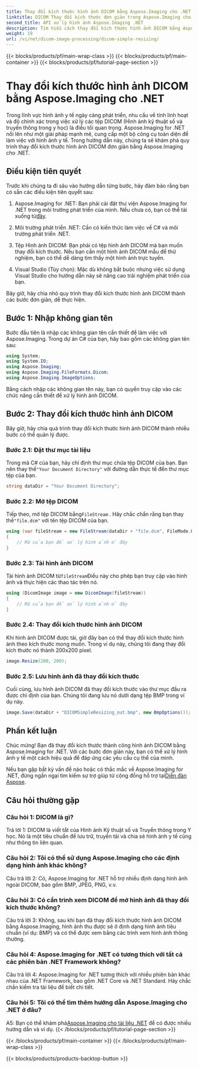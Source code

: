 ```yaml
---
title: Thay đổi kích thước hình ảnh DICOM bằng Aspose.Imaging cho .NET
linktitle: DICOM Thay đổi kích thước đơn giản trong Aspose.Imaging cho .NET
second_title: API xử lý hình ảnh Aspose.Imaging .NET
description: Tìm hiểu cách thay đổi kích thước hình ảnh DICOM bằng Aspose.Imaging for .NET, một công cụ mạnh mẽ để xử lý hình ảnh y tế. Các bước đơn giản cho kết quả chính xác.
weight: 19
url: /vi/net/dicom-image-processing/dicom-simple-resizing/
---
```


{{< blocks/products/pf/main-wrap-class >}}
{{< blocks/products/pf/main-container >}}
{{< blocks/products/pf/tutorial-page-section >}}

# Thay đổi kích thước hình ảnh DICOM bằng Aspose.Imaging cho .NET

Trong lĩnh vực hình ảnh y tế ngày càng phát triển, nhu cầu về tính linh hoạt và độ chính xác trong việc xử lý các tệp DICOM (Hình ảnh kỹ thuật số và truyền thông trong y học) là điều tối quan trọng. Aspose.Imaging for .NET nổi lên như một giải pháp mạnh mẽ, cung cấp một bộ công cụ toàn diện để làm việc với hình ảnh y tế. Trong hướng dẫn này, chúng ta sẽ khám phá quy trình thay đổi kích thước hình ảnh DICOM đơn giản bằng Aspose.Imaging cho .NET. 

## Điều kiện tiên quyết

Trước khi chúng ta đi sâu vào hướng dẫn từng bước, hãy đảm bảo rằng bạn có sẵn các điều kiện tiên quyết sau:

1.  Aspose.Imaging for .NET: Bạn phải cài đặt thư viện Aspose.Imaging for .NET trong môi trường phát triển của mình. Nếu chưa có, bạn có thể tải xuống từ[đây](https://releases.aspose.com/imaging/net/).

2. Môi trường phát triển .NET: Cần có kiến thức làm việc về C# và môi trường phát triển .NET.

3. Tệp Hình ảnh DICOM: Bạn phải có tệp hình ảnh DICOM mà bạn muốn thay đổi kích thước. Nếu bạn cần một hình ảnh DICOM mẫu để thử nghiệm, bạn có thể dễ dàng tìm thấy một hình ảnh trực tuyến.

4. Visual Studio (Tùy chọn): Mặc dù không bắt buộc nhưng việc sử dụng Visual Studio cho hướng dẫn này sẽ nâng cao trải nghiệm phát triển của bạn.

Bây giờ, hãy chia nhỏ quy trình thay đổi kích thước hình ảnh DICOM thành các bước đơn giản, dễ thực hiện.

## Bước 1: Nhập không gian tên

Bước đầu tiên là nhập các không gian tên cần thiết để làm việc với Aspose.Imaging. Trong dự án C# của bạn, hãy bao gồm các không gian tên sau:

```csharp
using System;
using System.IO;
using Aspose.Imaging;
using Aspose.Imaging.FileFormats.Dicom;
using Aspose.Imaging.ImageOptions;
```

Bằng cách nhập các không gian tên này, bạn có quyền truy cập vào các chức năng cần thiết để xử lý hình ảnh DICOM.

## Bước 2: Thay đổi kích thước hình ảnh DICOM

Bây giờ, hãy chia quá trình thay đổi kích thước hình ảnh DICOM thành nhiều bước có thể quản lý được.

### Bước 2.1: Đặt thư mục tài liệu

 Trong mã C# của bạn, hãy chỉ định thư mục chứa tệp DICOM của bạn. Bạn nên thay thế`"Your Document Directory"` với đường dẫn thực tế đến thư mục tệp của bạn.

```csharp
string dataDir = "Your Document Directory";
```

### Bước 2.2: Mở tệp DICOM

 Tiếp theo, mở tệp DICOM bằng`FileStream` . Hãy chắc chắn rằng bạn thay thế`"file.dcm"` với tên tệp DICOM của bạn.

```csharp
using (var fileStream = new FileStream(dataDir + "file.dcm", FileMode.Open, FileAccess.Read))
{
    // Mã của bạn để xử lý hình ảnh ở đây
}
```

### Bước 2.3: Tải hình ảnh DICOM

 Tải hình ảnh DICOM từ`fileStream`Điều này cho phép bạn truy cập vào hình ảnh và thực hiện các thao tác trên nó.

```csharp
using (DicomImage image = new DicomImage(fileStream))
{
    // Mã của bạn để xử lý hình ảnh ở đây
}
```

### Bước 2.4: Thay đổi kích thước hình ảnh DICOM

Khi hình ảnh DICOM được tải, giờ đây bạn có thể thay đổi kích thước hình ảnh theo kích thước mong muốn. Trong ví dụ này, chúng tôi đang thay đổi kích thước nó thành 200x200 pixel.

```csharp
image.Resize(200, 200);
```

### Bước 2.5: Lưu hình ảnh đã thay đổi kích thước

Cuối cùng, lưu hình ảnh DICOM đã thay đổi kích thước vào thư mục đầu ra được chỉ định của bạn. Chúng tôi đang lưu nó dưới dạng tệp BMP trong ví dụ này.

```csharp
image.Save(dataDir + "DICOMSimpleResizing_out.bmp", new BmpOptions());
```

## Phần kết luận

Chúc mừng! Bạn đã thay đổi kích thước thành công hình ảnh DICOM bằng Aspose.Imaging for .NET. Với các bước đơn giản này, bạn có thể xử lý hình ảnh y tế một cách hiệu quả để đáp ứng các yêu cầu cụ thể của mình.

 Nếu bạn gặp bất kỳ vấn đề nào hoặc có thắc mắc về Aspose.Imaging for .NET, đừng ngần ngại tìm kiếm sự trợ giúp từ cộng đồng hỗ trợ tại[Diễn đàn Aspose](https://forum.aspose.com/).

## Câu hỏi thường gặp

### Câu hỏi 1: DICOM là gì?

Trả lời 1: DICOM là viết tắt của Hình ảnh Kỹ thuật số và Truyền thông trong Y học. Nó là một tiêu chuẩn để lưu trữ, truyền tải và chia sẻ hình ảnh y tế cũng như thông tin liên quan.

### Câu hỏi 2: Tôi có thể sử dụng Aspose.Imaging cho các định dạng hình ảnh khác không?

Câu trả lời 2: Có, Aspose.Imaging for .NET hỗ trợ nhiều định dạng hình ảnh ngoài DICOM, bao gồm BMP, JPEG, PNG, v.v.

### Câu hỏi 3: Có cần trình xem DICOM để mở hình ảnh đã thay đổi kích thước không?

Câu trả lời 3: Không, sau khi bạn đã thay đổi kích thước hình ảnh DICOM bằng Aspose.Imaging, hình ảnh thu được sẽ ở định dạng hình ảnh tiêu chuẩn (ví dụ: BMP) và có thể được xem bằng các trình xem hình ảnh thông thường.

### Câu hỏi 4: Aspose.Imaging for .NET có tương thích với tất cả các phiên bản .NET Framework không?

Câu trả lời 4: Aspose.Imaging for .NET tương thích với nhiều phiên bản khác nhau của .NET Framework, bao gồm .NET Core và .NET Standard. Hãy chắc chắn kiểm tra tài liệu để biết chi tiết.

### Câu hỏi 5: Tôi có thể tìm thêm hướng dẫn Aspose.Imaging cho .NET ở đâu?

 A5: Bạn có thể khám phá[Aspose.Imaging cho tài liệu .NET](https://reference.aspose.com/imaging/net/) để có được nhiều hướng dẫn và ví dụ.
{{< /blocks/products/pf/tutorial-page-section >}}

{{< /blocks/products/pf/main-container >}}
{{< /blocks/products/pf/main-wrap-class >}}

{{< blocks/products/products-backtop-button >}}
